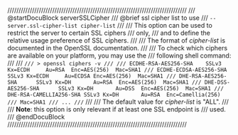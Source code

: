 ////////////////////////////////////////////////////////////////////////////////
/// @startDocuBlock serverSSLCipher
/// @brief ssl cipher list to use
/// `--server.ssl-cipher-list cipher-list`
///
/// This option can be used to restrict the server to certain SSL ciphers
/// only,
/// and to define the relative usage preference of SSL ciphers.
///
/// The format of *cipher-list* is documented in the OpenSSL documentation.
///
/// To check which ciphers are available on your platform, you may use the
/// following shell command:
///
/// ```
/// > openssl ciphers -v
///
/// ECDHE-RSA-AES256-SHA    SSLv3 Kx=ECDH     Au=RSA  Enc=AES(256)  Mac=SHA1
/// ECDHE-ECDSA-AES256-SHA  SSLv3 Kx=ECDH     Au=ECDSA Enc=AES(256)  Mac=SHA1
/// DHE-RSA-AES256-SHA      SSLv3 Kx=DH       Au=RSA  Enc=AES(256)  Mac=SHA1
/// DHE-DSS-AES256-SHA      SSLv3 Kx=DH       Au=DSS  Enc=AES(256)  Mac=SHA1
/// DHE-RSA-CAMELLIA256-SHA SSLv3 Kx=DH       Au=RSA  Enc=Camellia(256)
/// Mac=SHA1
/// ...
/// ```
///
/// The default value for *cipher-list* is "ALL".
///
/// **Note**: this option is only relevant if at least one SSL endpoint is
/// used.
/// @endDocuBlock
////////////////////////////////////////////////////////////////////////////////